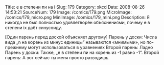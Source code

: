 Title: e в степени пи на i 
Slug: 179 
Category: xkcd 
Date: 2008-08-26 14:53:21 
SourceNum: 179 
Image: /comics/179.png 
MicroImage: /comics/179_micro.png 
MiniImage: /comics/179_mini.png 
Description: Я никогда не был полностью удовлетворён объяснениями, почему e в степени ix даёт синусоиду. 

[Один парень перед доской объясняет другому]
Парень у доски: Числа вида „n на корень из минус единицы“ называются «мнимыми», но по-прежнему могут использоваться в уравнениях
Второй парень: Ладно
Парень у доски: Также, „е в степени пи на корень из -1 равно -1“.
Второй парень: А вот сейчас ты меня просто разводишь.